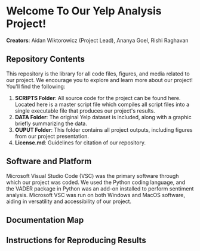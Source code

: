 # Welcome To Our Yelp Analysis Project!

**Creators**: Aidan Wiktorowicz (Project Lead), Ananya Goel, Rishi Raghavan

## Repository Contents
This repository is the library for all code files, figures, and media related to our project. We encourage you to explore and learn more about our project!
You'll find the following: 

1) **SCRIPTS Folder**: All source code for the project can be found here. Located here is a master script file which compiles all script files into a single executable file that produces our project's results.  
2) **DATA Folder**: The original Yelp dataset is included, along with a graphic briefly summarizing the data.
3) **OUPUT Folder**: This folder contains all project outputs, including figures from our project presentation.   
4) **License.md**: Guidelines for citation of our repository.

## Software and Platform
Microsoft Visual Studio Code (VSC) was the primary software through which our project was coded. We used the Python coding language, and the VADER package in Python was an add-on installed to perform sentiment analysis. Microsoft VSC was run on both Windows and MacOS software, aiding in versatility and accessibility of our project. 

## Documentation Map


## Instructions for Reproducing Results

